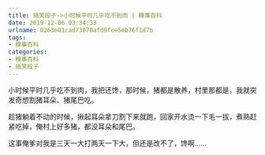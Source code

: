 ```yaml
---
title: 搞笑段子->小时候平时几乎吃不到肉 | 糗事百科
date: 2019-12-06 03:34:33
urlname: 0263e81cad73070afd9fce5eb76f1d7b
tags: 
- 糗事百科
categories:
- 糗事百科
- 搞笑段子
---
```

小时候平时几乎吃不到肉，我把还馋，那时候，猪都是散养，村里那都是，我就突发奇想割猪耳朵、猪尾巴吃。

趁猪躺着不动的时候，揪起耳朵拿刀割下来就跑，回家开水烫一下毛一拔，煮熟赶紧吃掉，俺村上好多猪，都没耳朵和尾巴。

这事俺爹对我是三天一大打两天一下大，但还是改不了，馋啊......


